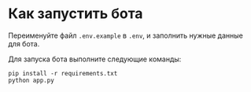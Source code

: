 # Как запустить бота

Переименуйте файл `.env.example` в `.env`, и заполнить нужные данные для бота.

Для запуска бота выполните следующие команды:
```
pip install -r requirements.txt
python app.py
```

